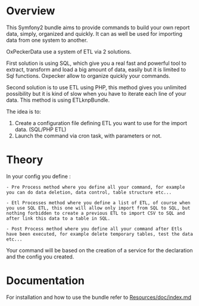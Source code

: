 Overview
========

This Symfony2 bundle aims to provide commands to build your own report data, simply, organized and quickly. It can as well be used for importing data from one system to another.

OxPeckerData use a system of ETL via 2 solutions. 

First solution is using SQL, which give you a real fast and powerful tool to extract, transform and load a big amount of data, easily but it is limited to Sql functions. Oxpecker allow to organize quickly your commands.

Second solution is to use ETL using PHP, this method gives you unlimited possibility but it is kind of slow when you have to iterate each line of your data. This method is using ETLknpBundle.

The idea is to:

1. Create a configuration file defining ETL you want to use for the import data. (SQL/PHP ETL)
2. Launch the command via cron task, with parameters or not.


Theory
======

In your config you define :

    - Pre Process method where you define all your command, for example you can do data deletion, data control, table structure etc...

    - Etl Processes method where you define a list of ETL, of course when you use SQL ETL, this one will allow only import from SQL to SQL, but nothing forbidden to create a previous ETL to import CSV to SQL and after link this data to a table in SQL.
    
    - Post Process method where you define all your command after Etls have been executed, for example delete temporary tables, test the data etc...

Your command will be based on the creation of a service for the declaration and the config you created.


Documentation
=============

For installation and how to use the bundle refer to [Resources/doc/index.md](https://github.com/Earls/OxPeckerDataBundle/blob/master/Resources/doc/index.md)
